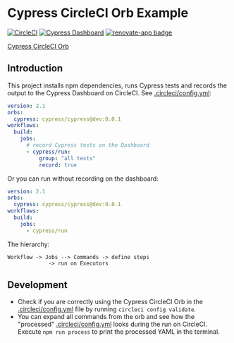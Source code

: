 # Cypress CircleCI Orb Example

[![CircleCI](https://circleci.com/gh/cypress-io/cypress-example-circleci-orb.svg?style=svg&circle-token=35ff1103f3c44a79246edd491b0d92169e84976a)](https://circleci.com/gh/cypress-io/cypress-example-circleci-orb) [![Cypress Dashboard](https://img.shields.io/badge/cypress-dashboard-brightgreen.svg)](https://dashboard.cypress.io/#/projects/j35334/runs) [![renovate-app badge][renovate-badge]][renovate-app]

[Cypress CircleCI Orb](https://github.com/cypress-io/circleci-orb)

[renovate-badge]: https://img.shields.io/badge/renovate-app-blue.svg
[renovate-app]: https://renovateapp.com/

## Introduction

This project installs npm dependencies, runs Cypress tests and records the output to the Cypress Dashboard on CircleCI. See [.circleci/config.yml](.circleci/config.yml):

```yaml
version: 2.1
orbs:
  cypress: cypress/cypress@dev:0.0.1
workflows:
  build:
    jobs:
      # record Cypress tests on the Dashboard
      - cypress/run:
          group: "all tests"
          record: true
```

Or you can run without recording on the dashboard:

```yaml
version: 2.1
orbs:
  cypress: cypress/cypress@dev:0.0.1
workflows:
  build:
    jobs:
      - cypress/run
```

The hierarchy:

```
Workflow -> Jobs --> Commands -> define steps
             -> run on Executors
```

## Development

- Check if you are correctly using the Cypress CircleCI Orb in the [.circleci/config.yml](.circleci/config.yml) file by running `circleci config validate`.
- You can expand all commands from the orb and see how the "processed" [.circleci/config.yml](.circleci/config.yml) looks during the run on CircleCI. Execute `npm run process` to print the processed YAML in the terminal.
